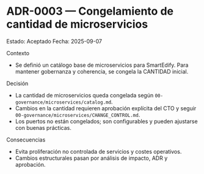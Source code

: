 # ADR-0003 — Congelamiento de cantidad de microservicios

Estado: Aceptado
Fecha: 2025-09-07

Contexto
- Se definió un catálogo base de microservicios para SmartEdify. Para mantener gobernanza y coherencia, se congela la CANTIDAD inicial.

Decisión
- La cantidad de microservicios queda congelada según `00-governance/microservices/catalog.md`.
- Cambios en la cantidad requieren aprobación explícita del CTO y seguir `00-governance/microservices/CHANGE_CONTROL.md`.
- Los puertos no están congelados; son configurables y pueden ajustarse con buenas prácticas.

Consecuencias
- Evita proliferación no controlada de servicios y costes operativos.
- Cambios estructurales pasan por análisis de impacto, ADR y aprobación.

